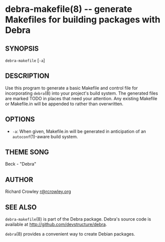 debra-makefile(8) -- generate Makefiles for building packages with Debra
========================================================================

## SYNOPSIS

`debra-makefile` [`-a`]

## DESCRIPTION

Use this program to generate a basic Makefile and control file for incorporating `debra`(8) into your project's build system.  The generated files are marked TODO in places that need your attention.  Any existing Makefile or Makefile.in will be appended to rather than overwritten.

## OPTIONS

* `-a`:
  When given, Makefile.in will be generated in anticipation of an `autoconf`(1)-aware build system.

## THEME SONG

Beck - "Debra"

## AUTHOR

Richard Crowley <r@rcrowley.org>

## SEE ALSO

`debra-makefile`(8) is part of the Debra package.  Debra's source code is available at <http://github.com/devstructure/debra>.

`debra`(8) provides a convenient way to create Debian packages.
